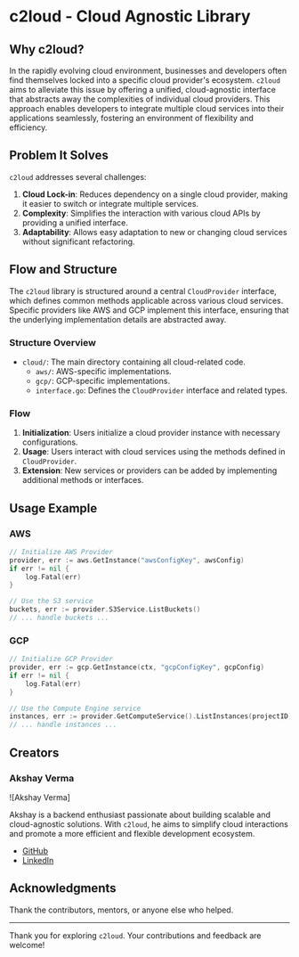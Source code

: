 # c2loud - Cloud Agnostic Library

## Why c2loud?

In the rapidly evolving cloud environment, businesses and developers often find themselves locked into a specific cloud provider's ecosystem. `c2loud` aims to alleviate this issue by offering a unified, cloud-agnostic interface that abstracts away the complexities of individual cloud providers. This approach enables developers to integrate multiple cloud services into their applications seamlessly, fostering an environment of flexibility and efficiency.

## Problem It Solves

`c2loud` addresses several challenges:

1. **Cloud Lock-in**: Reduces dependency on a single cloud provider, making it easier to switch or integrate multiple services.
2. **Complexity**: Simplifies the interaction with various cloud APIs by providing a unified interface.
3. **Adaptability**: Allows easy adaptation to new or changing cloud services without significant refactoring.

## Flow and Structure

The `c2loud` library is structured around a central `CloudProvider` interface, which defines common methods applicable across various cloud services. Specific providers like AWS and GCP implement this interface, ensuring that the underlying implementation details are abstracted away.

### Structure Overview

- `cloud/`: The main directory containing all cloud-related code.
  - `aws/`: AWS-specific implementations.
  - `gcp/`: GCP-specific implementations.
  - `interface.go`: Defines the `CloudProvider` interface and related types.

### Flow

1. **Initialization**: Users initialize a cloud provider instance with necessary configurations.
2. **Usage**: Users interact with cloud services using the methods defined in `CloudProvider`.
3. **Extension**: New services or providers can be added by implementing additional methods or interfaces.

## Usage Example

### AWS

```go
// Initialize AWS Provider
provider, err := aws.GetInstance("awsConfigKey", awsConfig)
if err != nil {
    log.Fatal(err)
}

// Use the S3 service
buckets, err := provider.S3Service.ListBuckets()
// ... handle buckets ...
```

### GCP

```go
// Initialize GCP Provider
provider, err := gcp.GetInstance(ctx, "gcpConfigKey", gcpConfig)
if err != nil {
    log.Fatal(err)
}

// Use the Compute Engine service
instances, err := provider.GetComputeService().ListInstances(projectID)
// ... handle instances ...
```

## Creators

### Akshay Verma

![Akshay Verma]

Akshay is a backend enthusiast passionate about building scalable and cloud-agnostic solutions. With `c2loud`, he aims to simplify cloud interactions and promote a more efficient and flexible development ecosystem.

- [GitHub](https://github.com/Akshay-Verma-CS)
- [LinkedIn](https://www.linkedin.com/in/akshay-verma-44a299198/)

## Acknowledgments

Thank the contributors, mentors, or anyone else who helped.

---

Thank you for exploring `c2loud`. Your contributions and feedback are welcome!

```
